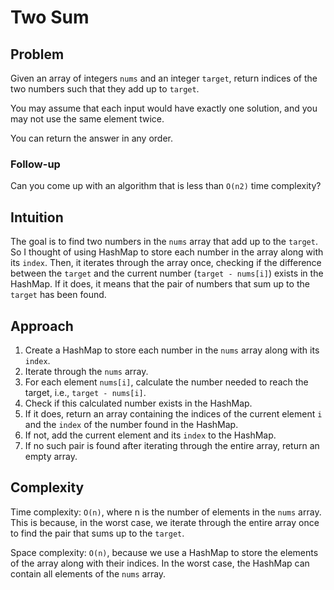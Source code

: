 # Two Sum

## Problem

Given an array of integers `nums` and an integer `target`, return indices of the two numbers such that they add up to `target`.

You may assume that each input would have exactly one solution, and you may not use the same element twice.

You can return the answer in any order.

### Follow-up

Can you come up with an algorithm that is less than `O(n2)` time complexity?

## Intuition

The goal is to find two numbers in the `nums` array that add up to the `target`. So I thought of using HashMap to store each number in the array along with its `index`. Then, it iterates through the array once, checking if the difference between the `target` and the current number (`target - nums[i]`) exists in the HashMap. If it does, it means that the pair of numbers that sum up to the `target` has been found.

## Approach

1. Create a HashMap to store each number in the `nums` array along with its `index`.
2. Iterate through the `nums` array.
3. For each element `nums[i]`, calculate the number needed to reach the target, i.e., `target - nums[i]`.
4. Check if this calculated number exists in the HashMap.
5. If it does, return an array containing the indices of the current element `i` and the `index` of the number found in the HashMap.
6. If not, add the current element and its `index` to the HashMap.
7. If no such pair is found after iterating through the entire array, return an empty array.

## Complexity

Time complexity:
`O(n)`, where n is the number of elements in the `nums` array. This is because, in the worst case, we iterate through the entire array once to find the pair that sums up to the `target`.

Space complexity:
`O(n)`, because we use a HashMap to store the elements of the array along with their indices. In the worst case, the HashMap can contain all elements of the `nums` array.
